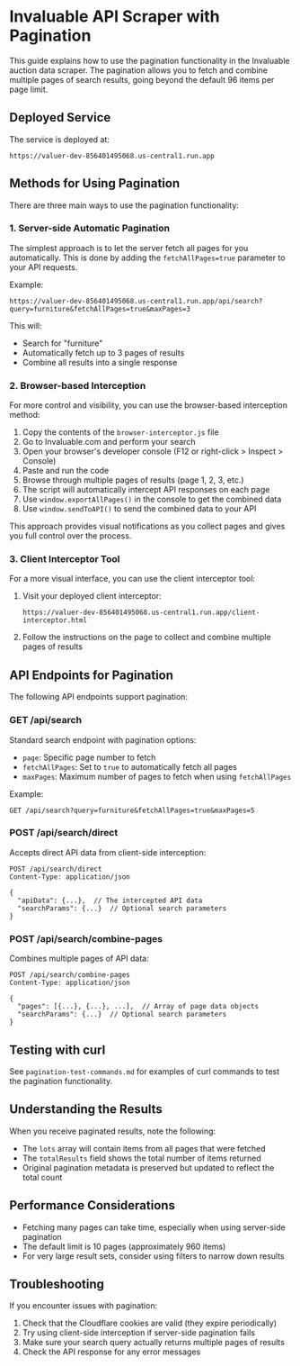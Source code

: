# Invaluable API Scraper with Pagination

This guide explains how to use the pagination functionality in the Invaluable auction data scraper. The pagination allows you to fetch and combine multiple pages of search results, going beyond the default 96 items per page limit.

## Deployed Service

The service is deployed at:
```
https://valuer-dev-856401495068.us-central1.run.app
```

## Methods for Using Pagination

There are three main ways to use the pagination functionality:

### 1. Server-side Automatic Pagination

The simplest approach is to let the server fetch all pages for you automatically. This is done by adding the `fetchAllPages=true` parameter to your API requests.

Example:
```
https://valuer-dev-856401495068.us-central1.run.app/api/search?query=furniture&fetchAllPages=true&maxPages=3
```

This will:
- Search for "furniture"
- Automatically fetch up to 3 pages of results
- Combine all results into a single response

### 2. Browser-based Interception

For more control and visibility, you can use the browser-based interception method:

1. Copy the contents of the `browser-interceptor.js` file
2. Go to Invaluable.com and perform your search
3. Open your browser's developer console (F12 or right-click > Inspect > Console)
4. Paste and run the code
5. Browse through multiple pages of results (page 1, 2, 3, etc.)
6. The script will automatically intercept API responses on each page
7. Use `window.exportAllPages()` in the console to get the combined data
8. Use `window.sendToAPI()` to send the combined data to your API

This approach provides visual notifications as you collect pages and gives you full control over the process.

### 3. Client Interceptor Tool

For a more visual interface, you can use the client interceptor tool:

1. Visit your deployed client interceptor:
   ```
   https://valuer-dev-856401495068.us-central1.run.app/client-interceptor.html
   ```
2. Follow the instructions on the page to collect and combine multiple pages of results

## API Endpoints for Pagination

The following API endpoints support pagination:

### GET /api/search

Standard search endpoint with pagination options:

- `page`: Specific page number to fetch
- `fetchAllPages`: Set to `true` to automatically fetch all pages
- `maxPages`: Maximum number of pages to fetch when using `fetchAllPages`

Example:
```
GET /api/search?query=furniture&fetchAllPages=true&maxPages=5
```

### POST /api/search/direct

Accepts direct API data from client-side interception:

```
POST /api/search/direct
Content-Type: application/json

{
  "apiData": {...},  // The intercepted API data
  "searchParams": {...}  // Optional search parameters
}
```

### POST /api/search/combine-pages

Combines multiple pages of API data:

```
POST /api/search/combine-pages
Content-Type: application/json

{
  "pages": [{...}, {...}, ...],  // Array of page data objects
  "searchParams": {...}  // Optional search parameters
}
```

## Testing with curl

See `pagination-test-commands.md` for examples of curl commands to test the pagination functionality.

## Understanding the Results

When you receive paginated results, note the following:

- The `lots` array will contain items from all pages that were fetched
- The `totalResults` field shows the total number of items returned
- Original pagination metadata is preserved but updated to reflect the total count

## Performance Considerations

- Fetching many pages can take time, especially when using server-side pagination
- The default limit is 10 pages (approximately 960 items)
- For very large result sets, consider using filters to narrow down results

## Troubleshooting

If you encounter issues with pagination:

1. Check that the Cloudflare cookies are valid (they expire periodically)
2. Try using client-side interception if server-side pagination fails
3. Make sure your search query actually returns multiple pages of results
4. Check the API response for any error messages 